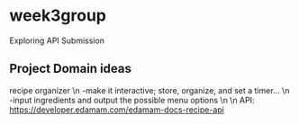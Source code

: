 # week3group
Exploring API Submission
## Project Domain ideas
recipe organizer \n
-make it interactive; store, organize, and set a timer… \n
-input ingredients and output the possible menu options \n
\n
API: https://developer.edamam.com/edamam-docs-recipe-api 
